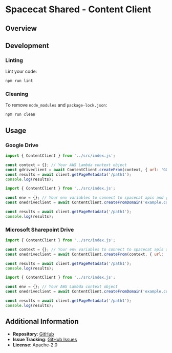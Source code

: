 # Spacecat Shared - Content Client

## Overview


## Development

### Linting

Lint your code:

```bash
npm run lint
```

### Cleaning

To remove `node_modules` and `package-lock.json`:

```bash
npm run clean
```
## Usage

### Google Drive

```js
import { ContentClient } from '../src/index.js';

const context = {}; // Your AWS Lambda context object
const gdriveclient = await ContentClient.createFrom(context, { url: 'GOOGLE_DRIVE_URL', type: 'drive.google' });
const results = await client.getPageMetadata('/path1');
console.log(results);
```
```js
import { ContentClient } from '../src/index.js';

const env = {}; // Your env variables to connect to spacecat apis and google drive
const onedriveclient = await ContentClient.createFromDomain('example.com', env, log);

const results = await client.getPageMetadata('/path1');
console.log(results);
```

### Microsoft Sharepoint Drive

```js
import { ContentClient } from '../src/index.js';

const context = {}; // Your env variables to connect to spacecat apis and onedrive
const onedriveclient = await ContentClient.createFrom(context, { url: 'ONEDRIVE_URL', type: 'onedrive' });

const results = await client.getPageMetadata('/path1');
console.log(results);
```

```js
import { ContentClient } from '../src/index.js';

const env = {}; // Your AWS Lambda context object
const onedriveclient = await ContentClient.createFromDomain('example.com', env, log);

const results = await client.getPageMetadata('/path1');
console.log(results);
```
## Additional Information

- **Repository**: [GitHub](https://github.com/adobe/spacecat-shared.git)
- **Issue Tracking**: [GitHub Issues](https://github.com/adobe/spacecat-shared/issues)
- **License**: Apache-2.0
